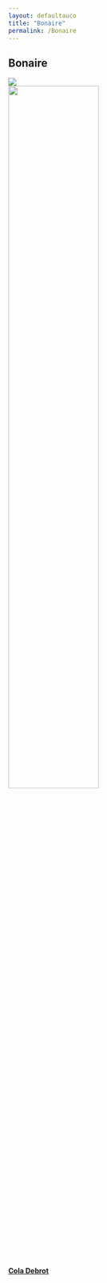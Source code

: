 ```yaml
---
layout: defaultauco
title: "Bonaire"
permalink: /Bonaire
---
```

<div class="container-0">
    <div class="container-title">
        <span class="country"><h2>Bonaire</h2></span>
        <div class="photo-co">
          <img src="http://www.alluradirect.com/images/Bonaire/Maps/bonaire-vacation-homes-island.gif" >
    </div>
</div>
<!-- partial:index.partial.html -->
<div class="container">
  <div class="timeline clearfix">
  <div class="vertical-line">
    <div id="post-1" class="vesti-col timeline-post">
   <div class="vesti-content-wrapper">
     <div class="photo">
       <img src="https://literatuurmuseum.nl/media/uploads/image/Cola%20debrot%20als%20gev-1980x_-quality(80).jpg"  width="60%">
       <div class="vesti-date-wrapper">
         <div class="vesti-date">
         </div>
       </div>
     </div>
     <div class="vesti-desc">
       <a class="desc-a" href="#">
         <h4><a href="/cdebrot">Cola Debrot</a></h4>
       </a>
     </div>
   </div>
 </div>